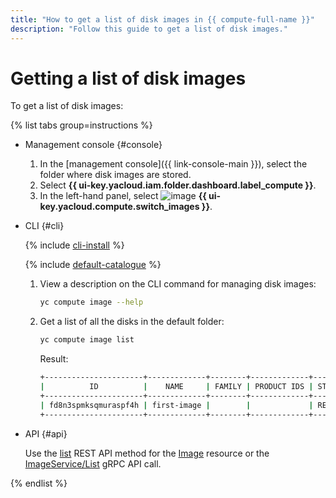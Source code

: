 ```yaml
---
title: "How to get a list of disk images in {{ compute-full-name }}"
description: "Follow this guide to get a list of disk images."
---
```


# Getting a list of disk images

To get a list of disk images:

{% list tabs group=instructions %}

- Management console {#console}

   1. In the [management console]({{ link-console-main }}), select the folder where disk images are stored.
   1. Select **{{ ui-key.yacloud.iam.folder.dashboard.label_compute }}**.
   1. In the left-hand panel, select ![image](../../../_assets/compute/image-pic.svg) **{{ ui-key.yacloud.compute.switch_images }}**.

- CLI {#cli}

   {% include [cli-install](../../../_includes/cli-install.md) %}

   {% include [default-catalogue](../../../_includes/default-catalogue.md) %}

   1. View a description on the CLI command for managing disk images:

      ```bash
      yc compute image --help
      ```

   1. Get a list of all the disks in the default folder:

      ```bash
      yc compute image list
      ```

      Result:

      ```bash
      +----------------------+-------------+--------+-------------+--------+
      |          ID          |    NAME     | FAMILY | PRODUCT IDS | STATUS |
      +----------------------+-------------+--------+-------------+--------+
      | fd8n3spmksqmuraspf4h | first-image |        |             | READY  |
      +----------------------+-------------+--------+-------------+--------+
      ```

- API {#api}

   Use the [list](../../api-ref/Image/list.md) REST API method for the [Image](../../api-ref/Image/index.md) resource or the [ImageService/List](../../api-ref/grpc/image_service.md#List) gRPC API call.

{% endlist %}